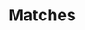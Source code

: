# Matches

<script>

  import {visit, Parser, JavaScript, match} from 'src/client/tree-sitter.js';

  let editor1 = await (<lively-code-mirror style="display:inline-block; width: 400px; height: 200px; border: 1px solid gray"></lively-code-mirror>)
  let editor2 = await (<lively-code-mirror style="display:inline-block; width: 400px; height: 200px; border: 1px solid gray"></lively-code-mirror>)


  var parser = new Parser();
  parser.setLanguage(JavaScript);
  var vis = await (<treesitter-matches></treesitter-matches>)

  // editor1.value =  `let a = 3 + 4`   
  editor1.value =  `class Test { 
  foo(i) { 
    if (i == 0) return "Foo!"
  } 
}`   
  // editor2.value = `let a = 3 + 4\na++`      
  editor2.value = `class Test { 
  foo(i) { 
    if (i == 0) return "Bar"
    else if (i == -1) return "Foo!"
  } 
}`      

  editor1.editor.on("change", (() => update()).debounce(500));
  editor2.editor.on("change", (() => update()).debounce(500));

  function update() {
    vis.tree2 = parser.parse(editor2.value );
    vis.tree1 = parser.parse(editor1.value);
    vis.matches = match(vis.tree1.rootNode, vis.tree2.rootNode, 0, 100)
    
    // lively.openInspector(vis.matches)
    
    vis.update()
  }
  
  update()
  
  let pane = <div>
    {editor1}{editor2}
    {vis}
  </div>
  
  
  pane
</script>